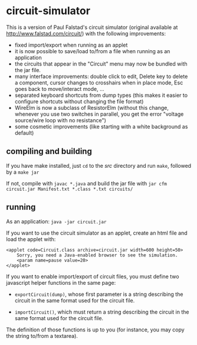 circuit-simulator
=================

This is a version of Paul Falstad's circuit simulator (original available at <http://www.falstad.com/circuit/>) with the following improvements:

* fixed import/export when running as an applet
* it is now possible to save/load to/from a file when running as an application
* the circuits that appear in the "Circuit" menu may now be bundled with the jar file.
* many interface improvements: double click to edit, Delete key to delete a component, cursor changes to crosshairs when in place mode, Esc goes back to move/interact mode, ...
* separated keyboard shortcuts from dump types (this makes it easier to configure shortcuts without changing the file format)
* WireElm is now a subclass of ResistorElm (without this change, whenever you use two switches in parallel, you get the error "voltage source/wire loop with no resistance")
* some cosmetic improvements (like starting with a white background as default)

compiling and building
----------------------

If you have make installed, just `cd` to the *src* directory and run `make`, followed by a `make jar`

If not, compile with `javac *.java` and build the jar file with `jar cfm circuit.jar Manifest.txt *.class *.txt circuits/`

running
-------

As an application: `java -jar circuit.jar`

If you want to use the circuit simulator as an applet, create an html file and load the applet with:

    <applet code=Circuit.class archive=circuit.jar width=600 height=50>
        Sorry, you need a Java-enabled browser to see the simulation.
        <param name=pause value=20>
    </applet>

If you want to enable import/export of circuit files, you must define two javascript helper functions in the same page:

* `exportCircuit(dump)`, whose first parameter is a string describing the circuit in the same format used for the circuit file.

*  `importCircuit()`, which must return a string describing the circuit in the same format used for the circuit file.

The definition of those functions is up to you (for instance, you may copy the string to/from a textarea).
